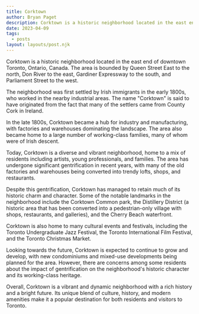 ```yaml
---
title: Corktown
author: Bryan Paget
description: Corktown is a historic neighborhood located in the east end of downtown Toronto, Ontario, Canada.
date: 2023-04-09
tags:
  - posts
layout: layouts/post.njk
---
```


Corktown is a historic neighborhood located in the east end of downtown Toronto, Ontario, Canada. The area is bounded by Queen Street East to the north, Don River to the east, Gardiner Expressway to the south, and Parliament Street to the west.

The neighborhood was first settled by Irish immigrants in the early 1800s, who worked in the nearby industrial areas. The name "Corktown" is said to have originated from the fact that many of the settlers came from County Cork in Ireland.

In the late 1800s, Corktown became a hub for industry and manufacturing, with factories and warehouses dominating the landscape. The area also became home to a large number of working-class families, many of whom were of Irish descent.

Today, Corktown is a diverse and vibrant neighborhood, home to a mix of residents including artists, young professionals, and families. The area has undergone significant gentrification in recent years, with many of the old factories and warehouses being converted into trendy lofts, shops, and restaurants.

Despite this gentrification, Corktown has managed to retain much of its historic charm and character. Some of the notable landmarks in the neighborhood include the Corktown Common park, the Distillery District (a historic area that has been converted into a pedestrian-only village with shops, restaurants, and galleries), and the Cherry Beach waterfront.

Corktown is also home to many cultural events and festivals, including the Toronto Undergraduate Jazz Festival, the Toronto International Film Festival, and the Toronto Christmas Market.

Looking towards the future, Corktown is expected to continue to grow and develop, with new condominiums and mixed-use developments being planned for the area. However, there are concerns among some residents about the impact of gentrification on the neighborhood's historic character and its working-class heritage.

Overall, Corktown is a vibrant and dynamic neighborhood with a rich history and a bright future. Its unique blend of culture, history, and modern amenities make it a popular destination for both residents and visitors to Toronto.
